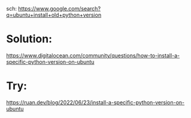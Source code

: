 sch: https://www.google.com/search?q=ubuntu+install+old+python+version

# Solution:
https://www.digitalocean.com/community/questions/how-to-install-a-specific-python-version-on-ubuntu

# Try:
https://ruan.dev/blog/2022/06/23/install-a-specific-python-version-on-ubuntu

